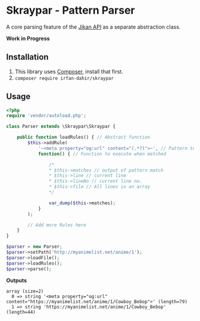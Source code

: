 # Skraypar - Pattern Parser
A core parsing feature of the [Jikan API](https://github.com/jikan-me) as a separate abstraction class.

**Work in Progress**


## Installation
1. This library uses [Composer](https://getcomposer.org), install that first.
2. `composer require irfan-dahir/skraypar`


## Usage
```php
<?php
require 'vendor/autoload.php';

class Parser extends \Skraypar\Skraypar {

	public function loadRules() { // Abstract function
		$this->addRule(
			'~<meta property="og:url" content="(.*?)">~', // Pattern to match
			function() { // Function to execute when matched

				/*
				* $this->matches // output of pattern match
				* $this->line // current line
				* $this->lineNo // current line no.
				* $this->file // All lines in an array
				*/

				var_dump($this->matches);
			}
		);

		// Add more Rules here
	}
}

$parser = new Parser;
$parser->setPath('http://myanimelist.net/anime/1');
$parser->loadFile();
$parser->loadRules();
$parser->parse();
```

**Outputs**
```
array (size=2)
  0 => string '<meta property="og:url" content="https://myanimelist.net/anime/1/Cowboy_Bebop">' (length=79)
  1 => string 'https://myanimelist.net/anime/1/Cowboy_Bebop' (length=44)
```